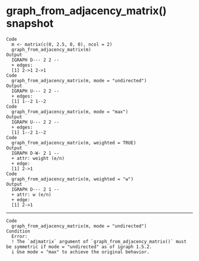# graph_from_adjacency_matrix() snapshot

    Code
      m <- matrix(c(0, 2.5, 0, 0), ncol = 2)
      graph_from_adjacency_matrix(m)
    Output
      IGRAPH D--- 2 2 -- 
      + edges:
      [1] 2->1 2->1
    Code
      graph_from_adjacency_matrix(m, mode = "undirected")
    Output
      IGRAPH U--- 2 2 -- 
      + edges:
      [1] 1--2 1--2
    Code
      graph_from_adjacency_matrix(m, mode = "max")
    Output
      IGRAPH U--- 2 2 -- 
      + edges:
      [1] 1--2 1--2
    Code
      graph_from_adjacency_matrix(m, weighted = TRUE)
    Output
      IGRAPH D-W- 2 1 -- 
      + attr: weight (e/n)
      + edge:
      [1] 2->1
    Code
      graph_from_adjacency_matrix(m, weighted = "w")
    Output
      IGRAPH D--- 2 1 -- 
      + attr: w (e/n)
      + edge:
      [1] 2->1

---

    Code
      graph_from_adjacency_matrix(m, mode = "undirected")
    Condition
      Error:
      ! The `adjmatrix` argument of `graph_from_adjacency_matrix()` must be symmetric if mode = "undirected" as of igraph 1.5.2.
      i Use mode = "max" to achieve the original behavior.

